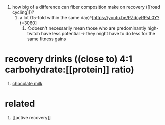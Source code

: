 1. how big of a difference can fiber composition make on recovery ([[road cycling]])?
	1. a lot (15-fold within the same day)^[https://youtu.be/PZdcyRPsL0Y?t=3060]
		1. ◇doesn't necessarily mean those who are predominantly high-twitch have less potential → they might have to do less for the same fitness gains

# recovery drinks ((close to) 4:1 carbohydrate:[[protein]] ratio)
1. [chocolate milk](https://www.trainerroad.com/forum/t/recovery-drinks-4-1-carb-protein-ratio/11233/4?u=lorenz_duremdes)

# related
1. [[active recovery]]